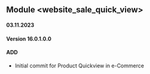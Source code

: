 ## Module <website_sale_quick_view>

#### 03.11.2023
#### Version 16.0.1.0.0
#### ADD
- Initial commit for Product Quickview in e-Commerce
